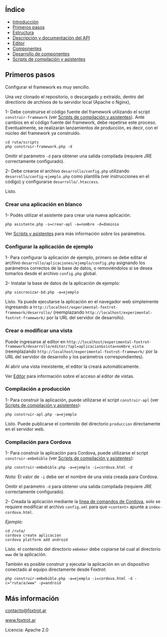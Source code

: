## Índice

- [Introducción](../README.md)
- [Primeros pasos](primeros-pasos.md)
- [Estructura](estructura.md)
- [Descripción y documentación del API](api.md)
- [Editor](editor.md)
- [Componentes](componentes.md)
- [Desarrollo de componentes](componentes-estructura.md)
- [Scripts de compilación y asistentes](scripts.md)

## Primeros pasos

Configurar el framework es muy sencillo.

Una vez clonado el repositorio, o descargado y extraído, dentro del directiorio de archivos de tu servidor local (Apache o Nginx),

1- Debe construirse el código fuente del framework utilizando el script `construir-framework` (ver [Scripts de compilación y asistentes](scripts.md)). Ante cambios en el código fuente del framework, debe repetirse este proceso. Eventualmente, se realizarán lanzamientos de producción, es decir, con el núcleo del framework ya construído.

	cd ruta/scripts
	php construir-framework.php -d

Omitir el parámetro `-d` para obtener una salida compilada (requiere JRE correctamente configurado).

2- Debe crearse el archivo `desarrollo/config.php` utilizando `desarrollo/config-ejemplo.php` como plantilla (ver instrucciones en el código) y configurarse `desarrollo/.htaccess`.

Listo.

### Crear una aplicación en blanco

1- Podés utilizar el asistente para crear una nueva aplicación.

    php asistente.php -s=crear-apl -a=nombre -d=dominio

Ver [Scripts y asistentes](scripts.md) para más información sobre los parámetros.

### Configurar la aplicación de ejemplo

1- Para configurar la aplicación de ejemplo, primero se debe editar el archivo `desarrollo/aplicaciones/ejemplo/config.php` asignando los parámetros correctos de la base de datos, o removiéndolos si se desea tomarlos desde el archivo `config.php` global.

2- Instalar la base de datos de la aplicación de ejemplo:

	php sincronizar-bd.php -a=ejemplo

Listo. Ya puede ejecutarse la aplicación en el navegador web simplemente ingresando a `http://localhost/experimental-foxtrot-framework/desarrollo/` (reemplazando `http://localhost/experimental-foxtrot-framework/` por la URL del servidor de desarrollo).

### Crear o modificar una vista

Puede ingresarse al editor en `http://localhost/experimental-foxtrot-framework/desarrollo/editor/?apl=aplicacion&vista=nombre_vista` (reemplazando `http://localhost/experimental-foxtrot-framework/` por la URL del servidor de desarrollo y los parámetros correspondientes).

Al abrir una vista inexistente, el editor la creará automáticamente.

Ver [Editor](editor.md) para información sobre el acceso al editor de vistas.

### Compilación a producción

1- Para construir la aplicación, puede utilizarse el script `construir-apl` (ver [Scripts de compilación y asistentes](scripts.md)):

	php construir-apl.php -a=ejemplo

Listo. Puede publicarse el contenido del directorio `produccion` directamente en el servidor web.

### Compilación para Cordova

1- Para construir la aplicación para Cordova, puede utilizarse el script `construir-embebible` (ver [Scripts de compilación y asistentes](scripts.md)):

	php construir-embebible.php -a=ejemplo -i=cordova.html -d

*Nota:* El valor de `-i` debe ser el nombre de una vista creada para Cordova.

Omitir el parámetro `-d` para obtener una salida compilada (requiere JRE correctamente configurado).

2- Creada la aplicación mediante la [línea de comandos de Cordova](https://cordova.apache.org/docs/es/latest/guide/cli/), solo se requiere modificar el archivo `config.xml` para que `<content>` apunte a `index-cordova.html`.

*Ejemplo:*

    cd /ruta/
    cordova create aplicacion
    cordova platform add android

Listo. el contenido del directorio `embeber` debe copiarse tal cual al directorio `www` de la aplicación.

También es posible construir y ejecutar la aplicación en un dispositivo conectado al equipo directamente desde Foxtrot:

	php construir-embebible.php -a=ejemplo -i=cordova.html -d -c="ruta/a/www" -p=android

## Más información

contacto@foxtrot.ar

www.foxtrot.ar

Licencia: Apache 2.0
